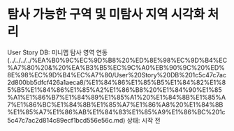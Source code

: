 # 탐사 가능한 구역 및 미탐사 지역 시각화 처리

User Story DB: 미니맵 탐사 영역 연동 (../../../../%EA%B0%9C%EC%9D%B8%20%ED%8E%98%EC%9D%B4%EC%A7%80%20&%20%EA%B3%B5%EC%9C%A0%EB%90%9C%20%ED%8E%98%EC%9D%B4%EC%A7%80/User%20Story%20DB%201c5c47c7ac2d800bb5dfcf426a1aeca8/%E1%84%86%E1%85%B5%E1%84%82%E1%85%B5%E1%84%86%E1%85%A2%E1%86%B8%20%E1%84%90%E1%85%A1%E1%86%B7%E1%84%89%E1%85%A1%20%E1%84%8B%E1%85%A7%E1%86%BC%E1%84%8B%E1%85%A7%E1%86%A8%20%E1%84%8B%E1%85%A7%E1%86%AB%E1%84%83%E1%85%A9%E1%86%BC%201c5c47c7ac2d814c89ecf1bcd556e56c.md)
상태: 시작 전